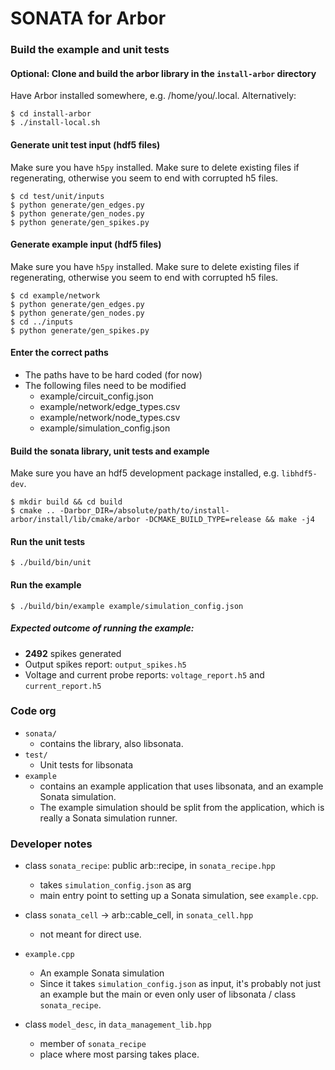 # SONATA for Arbor

### Build the example and unit tests

#### Optional: Clone and build the arbor library in the `install-arbor` directory

Have Arbor installed somewhere, e.g. /home/you/.local. Alternatively:

```
$ cd install-arbor
$ ./install-local.sh
```

#### Generate unit test input (hdf5 files)

Make sure you have `h5py` installed. Make sure to delete existing files if regenerating, otherwise you seem to end with corrupted h5 files.
```
$ cd test/unit/inputs
$ python generate/gen_edges.py
$ python generate/gen_nodes.py
$ python generate/gen_spikes.py
```

#### Generate example input (hdf5 files)

Make sure you have `h5py` installed. Make sure to delete existing files if regenerating, otherwise you seem to end with corrupted h5 files.
```
$ cd example/network
$ python generate/gen_edges.py
$ python generate/gen_nodes.py
$ cd ../inputs
$ python generate/gen_spikes.py
```

#### Enter the correct paths

* The paths have to be hard coded (for now)
* The following files need to be modified
  * example/circuit_config.json
  * example/network/edge_types.csv
  * example/network/node_types.csv
  * example/simulation_config.json

#### Build the sonata library, unit tests and example

Make sure you have an hdf5 development package installed, e.g. `libhdf5-dev`.
```
$ mkdir build && cd build
$ cmake .. -Darbor_DIR=/absolute/path/to/install-arbor/install/lib/cmake/arbor -DCMAKE_BUILD_TYPE=release && make -j4
```

#### Run the unit tests
```
$ ./build/bin/unit
```

#### Run the example
```
$ ./build/bin/example example/simulation_config.json
```
##### Expected outcome of running the example:
* **2492** spikes generated
* Output spikes report: `output_spikes.h5`
* Voltage and current probe reports: `voltage_report.h5` and `current_report.h5`

### Code org

- `sonata/`
  - contains the library, also libsonata.
- `test/`
  - Unit tests for libsonata
- `example`
  - contains an example application that uses libsonata, and an example Sonata simulation.
  - The example simulation should be split from the application, which is really a Sonata simulation runner.

### Developer notes

- class `sonata_recipe`: public arb::recipe, in `sonata_recipe.hpp`
  - takes `simulation_config.json` as arg
  - main entry point to setting up a Sonata simulation, see `example.cpp`.

- class `sonata_cell` -> arb::cable_cell, in `sonata_cell.hpp`
  - not meant for direct use.

- `example.cpp`
  - An example Sonata simulation
  - Since it takes `simulation_config.json` as input, it's probably not just an example but the main or even only user of libsonata / class `sonata_recipe`.

- class `model_desc`, in `data_management_lib.hpp`
  - member of `sonata_recipe`
  - place where most parsing takes place.
